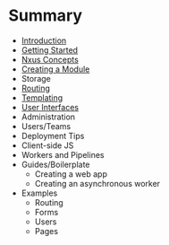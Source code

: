 # Summary

* [Introduction](README.md)
* [Getting Started](gettingstarted_md.md)
* [Nxus Concepts](nxusconcepts_md.md)
* [Creating a Module](creating_a_module.md)
* Storage
* [Routing](routingmd.md)
* [Templating](templating.md)
* [User Interfaces](user_interfaces.md)
* Administration
* Users/Teams
* Deployment Tips
* Client-side JS
* Workers and Pipelines
* Guides/Boilerplate
   * Creating a web app
   * Creating an asynchronous worker
* Examples
   * Routing
   * Forms
   * Users
   * Pages

